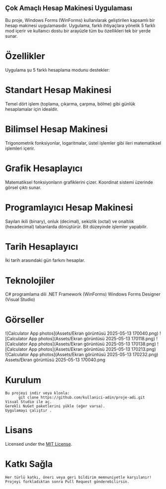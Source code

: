 ## Çok Amaçlı Hesap Makinesi Uygulaması ##
  Bu proje, Windows Forms (WinForms) kullanılarak geliştirilen kapsamlı bir hesap makinesi uygulamasıdır. Uygulama, farklı ihtiyaçlara yönelik 5 farklı mod içerir ve kullanıcı dostu bir arayüzle tüm bu özellikleri tek bir yerde sunar.

# Özellikler
  Uygulama şu 5 farklı hesaplama modunu destekler:

# Standart Hesap Makinesi
  Temel dört işlem (toplama, çıkarma, çarpma, bölme) gibi günlük hesaplamalar için idealdir.

# Bilimsel Hesap Makinesi
  Trigonometrik fonksiyonlar, logaritmalar, üstel işlemler gibi ileri matematiksel işlemleri içerir.

# Grafik Hesaplayıcı
  Matematiksel fonksiyonların grafiklerini çizer. Koordinat sistemi üzerinde görsel çıktı sunar.

# Programlayıcı Hesap Makinesi
  Sayıları ikili (binary), onluk (decimal), sekizlik (octal) ve onaltılık (hexadecimal) tabanlarda dönüştürür. Bit düzeyinde işlemler yapabilir.

# Tarih Hesaplayıcı
  İki tarih arasındaki gün farkını hesaplar.

#  Teknolojiler
   C# programlama dili
  .NET Framework (WinForms)
  Windows Forms Designer (Visual Studio)

  # Görseller
   ![Calculator App photos](Assets/Ekran görüntüsü 2025-05-13 170040.png)
   ![Calculator App photos](Assets/Ekran görüntüsü 2025-05-13 170118.png)
   ![Calculator App photos](Assets/Ekran görüntüsü 2025-05-13 170138.png)
   ![Calculator App photos](Assets/Ekran görüntüsü 2025-05-13 170213.png)  
   ![Calculator App photos](Assets/Ekran görüntüsü 2025-05-13 170232.png)
Assets/Ekran görüntüsü 2025-05-13 170040.png
  # Kurulum
    Bu projeyi indir veya klonla:
          git clone https://github.com/kullanici-adin/proje-adi.git
    Visual Studio ile aç.
    Gerekli NuGet paketlerini yükle (eğer varsa).
    Uygulamayı çalıştır .

  # Lisans
Licensed under the [MIT License](LICENSE).
  # Katkı Sağla
    Her türlü katkı, öneri veya geri bildirim memnuniyetle karşılanır! Projeyi forkladıktan sonra Pull Request gönderebilirsin.
